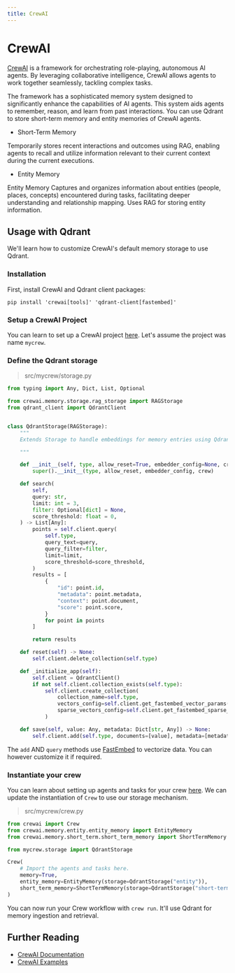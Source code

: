 ```yaml
---
title: CrewAI
---
```


# CrewAI

[CrewAI](https://www.crewai.com) is a framework for orchestrating role-playing, autonomous AI agents. By leveraging collaborative intelligence, CrewAI allows agents to work together seamlessly, tackling complex tasks.

The framework has a sophisticated memory system designed to significantly enhance the capabilities of AI agents. This system aids agents to remember, reason, and learn from past interactions. You can use Qdrant to store short-term memory and entity memories of CrewAI agents.

- Short-Term Memory

Temporarily stores recent interactions and outcomes using RAG, enabling agents to recall and utilize information relevant to their current context during the current executions.

- Entity Memory

Entity Memory Captures and organizes information about entities (people, places, concepts) encountered during tasks, facilitating deeper understanding and relationship mapping. Uses RAG for storing entity information.

## Usage with Qdrant

We'll learn how to customize CrewAI's default memory storage to use Qdrant.

### Installation

First, install CrewAI and Qdrant client packages:

```shell
pip install 'crewai[tools]' 'qdrant-client[fastembed]'
```

### Setup a CrewAI Project

You can learn to set up a CrewAI project [here](https://docs.crewai.com/installation#create-a-new-crewai-project). Let's assume the project was name `mycrew`.

### Define the Qdrant storage

> src/mycrew/storage.py

```python
from typing import Any, Dict, List, Optional

from crewai.memory.storage.rag_storage import RAGStorage
from qdrant_client import QdrantClient


class QdrantStorage(RAGStorage):
    """
    Extends Storage to handle embeddings for memory entries using Qdrant.

    """

    def __init__(self, type, allow_reset=True, embedder_config=None, crew=None):
        super().__init__(type, allow_reset, embedder_config, crew)

    def search(
        self,
        query: str,
        limit: int = 3,
        filter: Optional[dict] = None,
        score_threshold: float = 0,
    ) -> List[Any]:
        points = self.client.query(
            self.type,
            query_text=query,
            query_filter=filter,
            limit=limit,
            score_threshold=score_threshold,
        )
        results = [
            {
                "id": point.id,
                "metadata": point.metadata,
                "context": point.document,
                "score": point.score,
            }
            for point in points
        ]

        return results

    def reset(self) -> None:
        self.client.delete_collection(self.type)

    def _initialize_app(self):
        self.client = QdrantClient()
        if not self.client.collection_exists(self.type):
            self.client.create_collection(
                collection_name=self.type,
                vectors_config=self.client.get_fastembed_vector_params(),
                sparse_vectors_config=self.client.get_fastembed_sparse_vector_params(),
            )

    def save(self, value: Any, metadata: Dict[str, Any]) -> None:
        self.client.add(self.type, documents=[value], metadata=[metadata or {}])
```

The `add` AND `query` methods use [FastEmbed](https://github.com/qdrant/fastembed/) to vectorize data. You can however customize it if required.

### Instantiate your crew

You can learn about setting up agents and tasks for your crew [here](https://docs.crewai.com/quickstart). We can update the instantiation of `Crew` to use our storage mechanism.

> src/mycrew/crew.py

```python
from crewai import Crew
from crewai.memory.entity.entity_memory import EntityMemory
from crewai.memory.short_term.short_term_memory import ShortTermMemory

from mycrew.storage import QdrantStorage

Crew(
    # Import the agents and tasks here.
    memory=True,
    entity_memory=EntityMemory(storage=QdrantStorage("entity")),
    short_term_memory=ShortTermMemory(storage=QdrantStorage("short-term")),
)
```

You can now run your Crew workflow with `crew run`. It'll use Qdrant for memory ingestion and retrieval.

## Further Reading

- [CrewAI Documentation](https://docs.crewai.com/introduction)
- [CrewAI Examples](https://github.com/crewAIInc/crewAI-examples)
